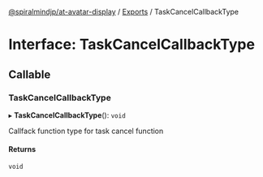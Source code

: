 [@spiralmindjp/at-avatar-display](../README.md) / [Exports](../modules.md) / TaskCancelCallbackType

# Interface: TaskCancelCallbackType

## Callable

### TaskCancelCallbackType

▸ **TaskCancelCallbackType**(): `void`

Callfack function type for task cancel function

#### Returns

`void`
